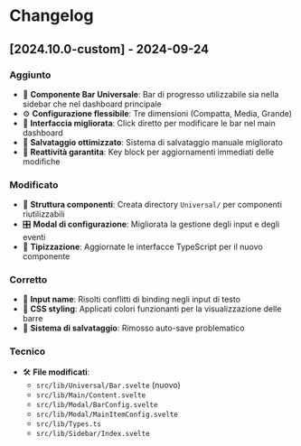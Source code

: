 # Changelog

## [2024.10.0-custom] - 2024-09-24

### Aggiunto

- 🎯 **Componente Bar Universale**: Bar di progresso utilizzabile sia nella sidebar che nel dashboard principale
- ⚙️ **Configurazione flessibile**: Tre dimensioni (Compatta, Media, Grande)
- 🎨 **Interfaccia migliorata**: Click diretto per modificare le bar nel main dashboard
- 💾 **Salvataggio ottimizzato**: Sistema di salvataggio manuale migliorato
- 🔄 **Reattività garantita**: Key block per aggiornamenti immediati delle modifiche

### Modificato

- 📂 **Struttura componenti**: Creata directory `Universal/` per componenti riutilizzabili
- 🎛️ **Modal di configurazione**: Migliorata la gestione degli input e degli eventi
- 📝 **Tipizzazione**: Aggiornate le interfacce TypeScript per il nuovo componente

### Corretto

- 🐛 **Input name**: Risolti conflitti di binding negli input di testo
- 🎨 **CSS styling**: Applicati colori funzionanti per la visualizzazione delle barre
- 💾 **Sistema di salvataggio**: Rimosso auto-save problematico

### Tecnico

- 🛠️ **File modificati**:
  - `src/lib/Universal/Bar.svelte` (nuovo)
  - `src/lib/Main/Content.svelte`
  - `src/lib/Modal/BarConfig.svelte`
  - `src/lib/Modal/MainItemConfig.svelte`
  - `src/lib/Types.ts`
  - `src/lib/Sidebar/Index.svelte`
